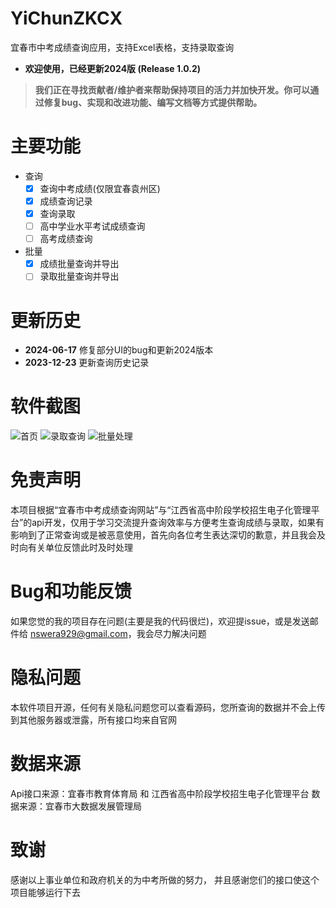 # YiChunZKCX
宜春市中考成绩查询应用，支持Excel表格，支持录取查询

- **欢迎使用，已经更新2024版
(Release 1.0.2)**

> **我们正在寻找贡献者/维护者来帮助保持项目的活力并加快开发。你可以通过修复bug、实现和改进功能、编写文档等方式提供帮助。**

# 主要功能
- 查询
  - [x] 查询中考成绩(仅限宜春袁州区)
  - [x] 成绩查询记录
  - [x] 查询录取
  - [ ] 高中学业水平考试成绩查询
  - [ ] 高考成绩查询
- 批量
  - [x] 成绩批量查询并导出
  - [ ] 录取批量查询并导出

# 更新历史
- **2024-06-17** 修复部分UI的bug和更新2024版本
- **2023-12-23** 更新查询历史记录

# 软件截图
![首页](image/home.jpg)
![录取查询](image/enroll.jpg)
![批量处理](image/excel.jpg)

# 免责声明
本项目根据“宜春市中考成绩查询网站”与“江西省高中阶段学校招生电子化管理平台”的api开发，仅用于学习交流提升查询效率与方便考生查询成绩与录取，如果有影响到了正常查询或是被恶意使用，首先向各位考生表达深切的歉意，并且我会及时向有关单位反馈此时及时处理

# Bug和功能反馈
如果您觉的我的项目存在问题(主要是我的代码很烂)，欢迎提issue，或是发送邮件给 nswera929@gmail.com，我会尽力解决问题

# 隐私问题
本软件项目开源，任何有关隐私问题您可以查看源码，您所查询的数据并不会上传到其他服务器或泄露，所有接口均来自官网

# 数据来源
Api接口来源：宜春市教育体育局 和 江西省高中阶段学校招生电子化管理平台
数据来源：宜春市大数据发展管理局

# 致谢
感谢以上事业单位和政府机关的为中考所做的努力，
并且感谢您们的接口使这个项目能够运行下去


